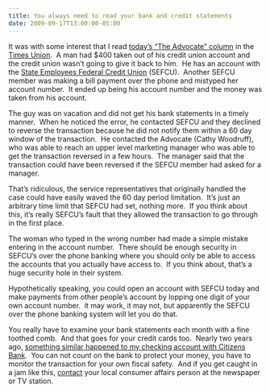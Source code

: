 ```yaml
---
title: You always need to read your bank and credit statements
date: 2009-09-17T13:00:00-05:00
---
```

It was with some interest that I read [today’s “The Advocate” column](http://blog.timesunion.com/advocate/account-number-mix-up-missed-deadline-put-400-at-risk/1886/ "Account number mix-up, missed deadline put $400 at risk") in the [Times Union](http://www.timesunion.com/).  A man had $400 taken out of his credit union account and the credit union wasn’t going to give it back to him.  He has an account with the [State Employees Federal Credit Union](http://www.sefcu.com/) (SEFCU).  Another SEFCU member was making a bill payment over the phone and mistyped her account number.  It ended up being his account number and the money was taken from his account.

The guy was on vacation and did not get his bank statements in a timely manner.  When he noticed the error, he contacted SEFCU and they declined to reverse the transaction because he did not notify them within a 60 day window of the transaction.  He contacted the Advocate (Cathy Woodruff), who was able to reach an upper level marketing manager who was able to get the transaction reversed in a few hours.  The manager said that the transaction could have been reversed if the SEFCU member had asked for a manager.

That’s ridiculous, the service representatives that originally handled the case could have easily waved the 60 day period limitation.  It’s just an arbitrary time limit that SEFCU had set, nothing more.  If you think about this, it’s really SEFCU’s fault that they allowed the transaction to go through in the first place.

The woman who typed in the wrong number had made a simple mistake entering in the account number.  There should be enough security in SEFCU’s over the phone banking where you should only be able to access the accounts that you actually have access to.  If you think about, that’s a huge security hole in their system.

Hypothetically speaking, you could open an account with SEFCU today and make payments from other people’s account by lopping one digit of your own account number.  it may work, it may not, but apparently the SEFCU over the phone banking system will let you do that.

You really have to examine your bank statements each month with a fine toothed comb.  And that goes for your credit cards too.  Nearly two years ago, [something similar happened to my checking account with Citizens Bank](http://anotherlab.rajapet.net/2007/12/citizens-bank-debit-card-security.html "Citizens Bank Debit card security worries me").  You can not count on the bank to protect your money, you have to monitor the transaction for your own fiscal safety.  And if you get caught in a jam like this, [contact](http://blog.timesunion.com/advocate/contacting-the-advocate/) your local consumer affairs person at the newspaper or TV station.
